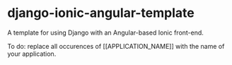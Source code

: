 # django-ionic-angular-template
A template for using Django with an Angular-based Ionic front-end.

To do: replace all occurences of [[APPLICATION_NAME]] with the name of your application.
